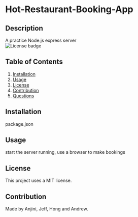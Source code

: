 # Hot-Restaurant-Booking-App
## Description
A practice Node.js express server  
![License badge](https://img.shields.io/badge/license-MIT-green)
## Table of Contents
1. [Installation](#Installation)
2. [Usage](#Usage)
3. [License](#License)
4. [Contribution](#Contribution)
5. [Questions](#Questions)
## Installation
package.json
## Usage
start the server running, use a browser to make bookings
## License
This project uses a MIT license.
## Contribution
Made by Anjini, Jeff, Hong and Andrew. 

